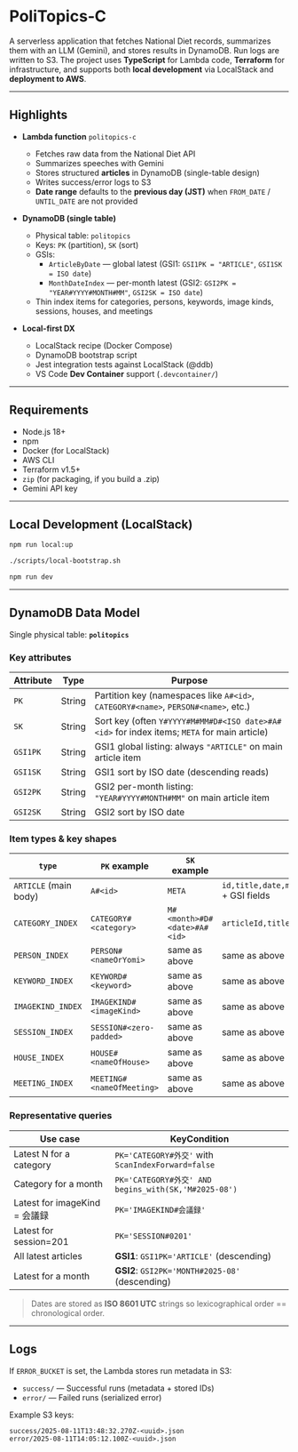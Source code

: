 # PoliTopics‑C

A serverless application that fetches National Diet records, summarizes them with an LLM (Gemini), and stores results in DynamoDB. Run logs are written to S3. The project uses **TypeScript** for Lambda code, **Terraform** for infrastructure, and supports both **local development** via LocalStack and **deployment to AWS**.

---

## Highlights

- **Lambda function** `politopics-c`
  - Fetches raw data from the National Diet API
  - Summarizes speeches with Gemini
  - Stores structured **articles** in DynamoDB (single-table design)
  - Writes success/error logs to S3
  - **Date range** defaults to the **previous day (JST)** when `FROM_DATE` / `UNTIL_DATE` are not provided

- **DynamoDB (single table)**
  - Physical table: `politopics`
  - Keys: `PK` (partition), `SK` (sort)
  - GSIs:
    - `ArticleByDate` — global latest (GSI1: `GSI1PK = "ARTICLE"`, `GSI1SK = ISO date`)
    - `MonthDateIndex` — per-month latest (GSI2: `GSI2PK = "YEAR#YYYY#MONTH#MM"`, `GSI2SK = ISO date`)
  - Thin index items for categories, persons, keywords, image kinds, sessions, houses, and meetings

- **Local-first DX**
  - LocalStack recipe (Docker Compose)
  - DynamoDB bootstrap script
  - Jest integration tests against LocalStack (@ddb)
  - VS Code **Dev Container** support (`.devcontainer/`)

---

## Requirements

- Node.js 18+
- npm
- Docker (for LocalStack)
- AWS CLI
- Terraform v1.5+
- `zip` (for packaging, if you build a .zip)
- Gemini API key

---


## Local Development (LocalStack)


```bash
npm run local:up

./scripts/local-bootstrap.sh

npm run dev

```

---

## DynamoDB Data Model

Single physical table: **`politopics`**

### Key attributes

| Attribute | Type   | Purpose                                                                                     |
| --------- | ------ | ------------------------------------------------------------------------------------------- |
| `PK`      | String | Partition key (namespaces like `A#<id>`, `CATEGORY#<name>`, `PERSON#<name>`, etc.)          |
| `SK`      | String | Sort key (often `Y#YYYY#M#MM#D#<ISO date>#A#<id>` for index items; `META` for main article) |
| `GSI1PK`  | String | GSI1 global listing: always `"ARTICLE"` on main article item                                |
| `GSI1SK`  | String | GSI1 sort by ISO date (descending reads)                                                    |
| `GSI2PK`  | String | GSI2 per-month listing: `"YEAR#YYYY#MONTH#MM"` on main article item                            |
| `GSI2SK`  | String | GSI2 sort by ISO date                                                                       |

### Item types & key shapes

| `type`                | `PK` example              | `SK` example                | Main attributes (subset)                                                                                                                          |
| --------------------- | ------------------------- | --------------------------- | ------------------------------------------------------------------------------------------------------------------------------------------------- |
| `ARTICLE` (main body) | `A#<id>`                  | `META`                      | `id,title,date,month,imageKind,session,nameOfHouse,nameOfMeeting,categories,description,summary,soft_summary,middle_summary,dialogs` + GSI fields |
| `CATEGORY_INDEX`      | `CATEGORY#<category>`     | `M#<month>#D#<date>#A#<id>` | `articleId,title,date,month,imageKind,nameOfMeeting`                                                                                              |
| `PERSON_INDEX`        | `PERSON#<nameOrYomi>`     | same as above               | same as above                                                                                                                                     |
| `KEYWORD_INDEX`       | `KEYWORD#<keyword>`       | same as above               | same as above                                                                                                                                     |
| `IMAGEKIND_INDEX`     | `IMAGEKIND#<imageKind>`   | same as above               | same as above                                                                                                                                     |
| `SESSION_INDEX`       | `SESSION#<zero-padded>`   | same as above               | same as above                                                                                                                                     |
| `HOUSE_INDEX`         | `HOUSE#<nameOfHouse>`     | same as above               | same as above                                                                                                                                     |
| `MEETING_INDEX`       | `MEETING#<nameOfMeeting>` | same as above               | same as above                                                                                                                                     |

### Representative queries

| Use case                   | KeyCondition                                       |
| -------------------------- | -------------------------------------------------- |
| Latest N for a category    | `PK='CATEGORY#外交'` with `ScanIndexForward=false`   |
| Category for a month       | `PK='CATEGORY#外交' AND begins_with(SK,'M#2025-08')` |
| Latest for imageKind = 会議録 | `PK='IMAGEKIND#会議録'`                               |
| Latest for session=201     | `PK='SESSION#0201'`                                |
| All latest articles        | **GSI1**: `GSI1PK='ARTICLE'` (descending)          |
| Latest for a month         | **GSI2**: `GSI2PK='MONTH#2025-08'` (descending)    |

> Dates are stored as **ISO 8601 UTC** strings so lexicographical order == chronological order.

---

## Logs

If `ERROR_BUCKET` is set, the Lambda stores run metadata in S3:

- `success/` — Successful runs (metadata + stored IDs)
- `error/` — Failed runs (serialized error)

Example S3 keys:

```
success/2025-08-11T13:48:32.270Z-<uuid>.json
error/2025-08-11T14:05:12.100Z-<uuid>.json
```
